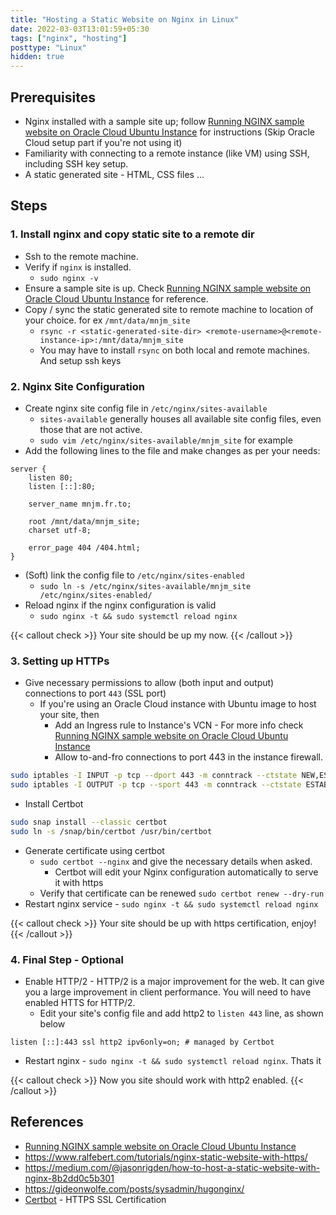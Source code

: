 ```yaml
---
title: "Hosting a Static Website on Nginx in Linux"
date: 2022-03-03T13:01:59+05:30
tags: ["nginx", "hosting"]
posttype: "Linux"
hidden: true
---
```

## Prerequisites

- Nginx installed with a sample site up; follow [Running NGINX sample website on Oracle Cloud Ubuntu Instance](/posts/running-nginx-website-on-oracle-cloud-ubuntu-instance/) for instructions (Skip Oracle Cloud setup part if you're not using it)
- Familiarity with connecting to a remote instance (like VM) using SSH, including SSH key setup.
- A static generated site - HTML, CSS files ...

## Steps

### 1\. Install nginx and copy static site to a remote dir

- Ssh to the remote machine.
- Verify if `nginx` is installed.
    - `sudo nginx -v`
- Ensure a sample site is up. Check [Running NGINX sample website on Oracle Cloud Ubuntu Instance](/posts/running-nginx-website-on-oracle-cloud-ubuntu-instance/) for reference.
- Copy / sync the static generated site to remote machine to location of your choice. for ex `/mnt/data/mnjm_site`
    - `rsync -r <static-generated-site-dir> <remote-username>@<remote-instance-ip>:/mnt/data/mnjm_site`
    - You may have to install `rsync` on both local and remote machines. And setup ssh keys

### 2\. Nginx Site Configuration

- Create nginx site config file in `/etc/nginx/sites-available`
    - `sites-available` generally houses all available site config files, even those that are not active.
    - `sudo vim /etc/nginx/sites-available/mnjm_site` for example
- Add the following lines to the file and make changes as per your needs:

```nginx
server {
    listen 80;
    listen [::]:80;

    server_name mnjm.fr.to;

    root /mnt/data/mnjm_site;
    charset utf-8;

    error_page 404 /404.html;
}
```

- (Soft) link the config file to `/etc/nginx/sites-enabled`
    - `sudo ln -s /etc/nginx/sites-available/mnjm_site /etc/nginx/sites-enabled/`
- Reload nginx if the nginx configuration is valid
    - `sudo nginx -t && sudo systemctl reload nginx`

{{< callout check >}}
Your site should be up my now.
{{< /callout >}}

### 3. Setting up HTTPs
- Give necessary permissions to allow (both input and output) connections to port `443` (SSL port)
	- If you're using an Oracle Cloud instance with Ubuntu image to host your site, then
		- Add an Ingress rule to Instance's VCN - For more info check [Running NGINX sample website on Oracle Cloud Ubuntu Instance](/posts/running-nginx-website-on-oracle-cloud-ubuntu-instance/#allow-connections-port-80-in-the-virtual-cloud-network-vcns-subnet-thingy)
		- Allow to-and-fro connections to port 443 in the instance firewall.
```bash
sudo iptables -I INPUT -p tcp --dport 443 -m conntrack --ctstate NEW,ESTABLISHED -j ACCEPT
sudo iptables -I OUTPUT -p tcp --sport 443 -m conntrack --ctstate ESTABLISHED -j ACCEPT
````
- Install Certbot
```bash
sudo snap install --classic certbot
sudo ln -s /snap/bin/certbot /usr/bin/certbot
```
- Generate certificate using certbot
	- `sudo certbot --nginx` and give the necessary details when asked.
		- Certbot will edit your Nginx configuration automatically to serve it with https
	- Verify that certificate can be renewed `sudo certbot renew --dry-run`
- Restart nginx service - `sudo nginx -t && sudo systemctl reload nginx`

{{< callout check >}}
Your site should be up with https certification, enjoy!
{{< /callout >}}

### 4. Final Step - Optional
- Enable HTTP/2 - HTTP/2 is a major improvement for the web. It can give you a large improvement in client performance. You will need to have enabled HTTS for HTTP/2.
	- Edit your site's config file and add http2 to `listen 443` line, as shown below
```nginx
listen [::]:443 ssl http2 ipv6only=on; # managed by Certbot

```
- Restart nginx - `sudo nginx -t && sudo systemctl reload nginx`. Thats it

{{< callout check >}}
Now you site should work with http2 enabled.
{{< /callout >}}

## References
- [Running NGINX sample website on Oracle Cloud Ubuntu Instance](/posts/running-nginx-website-on-oracle-cloud-ubuntu-instance/)
- https://www.ralfebert.com/tutorials/nginx-static-website-with-https/
- https://medium.com/@jasonrigden/how-to-host-a-static-website-with-nginx-8b2dd0c5b301
- https://gideonwolfe.com/posts/sysadmin/hugonginx/
- [Certbot](https://certbot.eff.org/) - HTTPS SSL Certification
